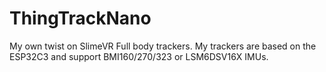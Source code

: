 # ThingTrackNano

My own twist on SlimeVR Full body trackers.
My trackers are based on the ESP32C3 and support BMI160/270/323 or LSM6DSV16X IMUs.
